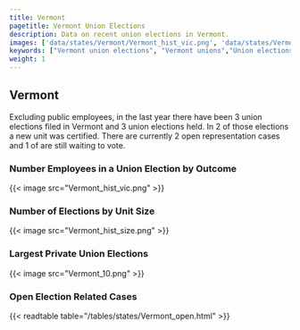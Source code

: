 ```yaml
---
title: Vermont
pagetitle: Vermont Union Elections
description: Data on recent union elections in Vermont.
images: ['data/states/Vermont/Vermont_hist_vic.png', 'data/states/Vermont/Vermont_hist_size.png', 'data/states/Vermont/Vermont_10.png']
keywords: ["Vermont union elections", "Vermont unions","Union elections"]
weight: 1
---
```

##  Vermont

Excluding public employees, in the last year there have been 3 union elections filed in Vermont and 3 union elections held. In 2 of those elections a new unit was certified. There are currently 2 open representation cases and 1 of are still waiting to vote.

### Number Employees in a Union Election by Outcome
{{< image src="Vermont_hist_vic.png" >}}

### Number of Elections by Unit Size
{{< image src="Vermont_hist_size.png" >}}

### Largest Private Union Elections
{{< image src="Vermont_10.png" >}}

### Open Election Related Cases
{{< readtable table="/tables/states/Vermont_open.html" >}}

